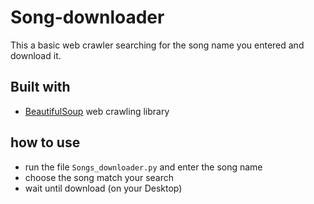 # Song-downloader

This a basic web crawler searching for the song name you entered and download it.

## Built with
- [BeautifulSoup] web crawling library 

[BeautifulSoup]: <https://www.crummy.com/software/BeautifulSoup/bs4/doc/>

## how to use 
- run the file ```Songs_downloader.py``` and enter the song name 
- choose the song match your search
- wait until download (on your Desktop) 